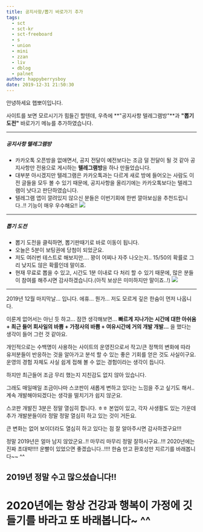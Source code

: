 ```yaml
---
title: 공지사항/뽑기 바로가기 추가
tags:
  - sct
  - sct-kr
  - sct-freeboard
  - s
  - union
  - mini
  - zzan
  - liv
  - dblog
  - palnet
author: happyberrysboy
date: 2019-12-31 21:50:30
---
```


안녕하세요 햅뽀이입니다.

사이트를 보면 모르시기가 힘들긴 할텐데, 우측에 **"공지사항 텔레그램방"**과 **"뽑기 도전"** 바로가기 메뉴를 추가하였습니다.

___

##### 공지사항 텔레그램방
- 카카오톡 오픈방을 없애면서, 공지 전달이 예전보다는 조금 덜 전달이 될 것 같아 공지사항만 전용으로 게시하는 **텔레그램방**을 하나 만들었습니다.
- 대부분 아시겠지만 텔레그램은 카카오톡과는 다르게 새로 방에 들어오는 사람도 이전 글들을 모두 볼 수 있기 때문에, 공지사항을 올리기에는 카카오톡보다는 텔레그램이 낫다고 판단하였습니다.
- 텔레그램 앱이 깔려있지 않으신 분들은 이번기회에 한번 깔아보심을 추천드립니다..!! 기능이 매우 우수해요!!
![](https://cdn.steemitimages.com/DQme92dY58dNgvr42e1VpsmAZKcogAxk1RX81d4tBLThwcj/image.png)

___


##### 뽑기 도전
- 뽑기 도전을 클릭하면, 뽑기판때기로 바로 이동이 됩니다.
- 오늘은 5분이 보팅권에 당첨이 되었군요. 
- 저도 여러번 테스트로 해보지만.... 꽝이 어찌나 자주 나오는지.. 15/50의 확률로 그리 낮지도 않은 확률인데 말이죠.
- 현재 무료로 뽑을 수 있고, 시간도 1분 이내로 다 처리 할 수 있기 때문에, 많은 분들이 참여를 해주시면 감사하겠습니다.(아직 보상은 미미하지만 말이죠..!)
![](https://cdn.steemitimages.com/DQmPXnY9Y3SW6CSZ5qewqVTtbJ8MFfF9vDNmVBPgLb16s3D/image.png)

___

2019년 12월 마지막날... 입니다.
에휴... 뭔가... 저도 모르게 깊은 한숨이 먼저 나옵니다.

이룬게 없어서는 아닌 듯 하고... 잠깐 생각해보면... **빠르게 지나가는 시간에 대한 아쉬움 + 최근 들어 회사일의 바쁨 + 가정사의 바쁨 + 여유시간에 거의 개발 개발...** 을 했다는 생각이 들어 그런 것 같아요.

개인적으로는 수백명이 사용하는 사이트의 운영진으로서 작고/큰 정책의 변화에 따라 유저분들이 반응하는 것을 알아가고 분석 할 수 있는 좋은 기회를 얻은 것도 사실이구요. 운영의 경험 자체도 사실 쉽게 접해 볼 수 없는 경험이라는 생각이 듭니다.

하지만 최근들어 조금 무리 했는지 지친감도 없지 않아 있습니다.

그래도 매일매일 조금이나마 스코판이 새롭게 변하고 있다는 느낌을 주고 싶기도 해서.. 계속 개발해야되겠다는 생각을 떨치기가 쉽지 않군요.

스코판 개발진 3분은 정말 열심히 합니다. ㅎㅎ 본업이 있고, 각자 사생활도 있는 가운데 추가 개발분들이라 정말 정말 열심히 하고 있는 것이 거든요. 

큰 변화는 없어 보이더라도 열심히 하고 있다는 점 잘 알아주시면 감사하겠구요!!!

정말 2019년은 얼마 남지 않았군요..!! 마무리 마무리 정말 잘하시구요..!!! 
2020년에는 진짜 초대박!!!! 운빨이 있었으면 좋겠습니다..!!!! 한숨 만고 환호성만 지르기를 바래봅니다~~ ^^

## 2019년 정말 수고 많으셨습니다!!

# 2020년에는 항상 건강과 행복이 가정에 깃들기를 바라고 또 바래봅니다~ ^^
